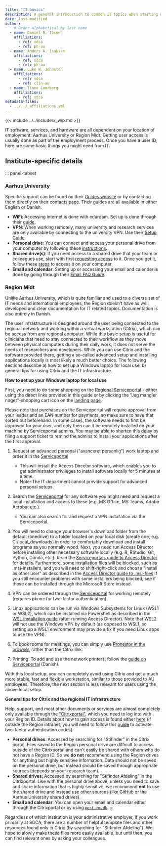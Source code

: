 ```yaml
---
title: "IT basics"
description: A general introduction to common IT topics when starting out.
date: last-modified
author:
    # Order alphabetical by last name
  - name: Daniel B. Ibsen
    affiliations: 
      - ref: sdca
      - ref: ph-au
  - name: Anders A. Isaksen
    affiliations: 
      - ref: sdca
      - ref: ph-au
  - name: Luke W. Johnston
    affiliations:
      - ref: sdca
      - ref: clin-au
  - name: Tinne Laurberg
    affiliations: 
      - ref: sdca
metadata-files: 
  - ../../_affiliations.yml
---
```


{{< include ../../includes/_wip.md >}}

IT software, services, and hardware are all dependent on your location
of employment: Aarhus University or Region Midt. Getting user access is
usually done as part of the employment process. Once you have a user ID,
here are some basic things you might need from IT.

## Institute-specific details

::: panel-tabset
### Aarhus University

Specific support can be found on their [Guides
website](https://medarbejdere.au.dk/en/administration/it/guides) or by
contacting them directly on their [contacts
page](https://medarbejdere.au.dk/en/administration/it/main-academic-areas/he-it-support/).
Their guides are all available in either English or Danish.

-   **WiFi**: Accessing internet is done with eduroam. Set up is done
    through their [guide](https://eduroam.au.dk/en/).
-   **VPN**: When working remotely, many university and research
    services are only available by connecting to the university VPN. Use
    their [Setup
    Guide](https://medarbejdere.au.dk/en/administration/it/guides/network/vpn-remoteaudk).
-   **Personal drive**: You can connect and access your personal drive
    from your computer by following these
    [instructions](https://medarbejdere.au.dk/en/administration/it/guides/datastorage/personal-folder-access/).
-   **Shared drive(s)**: If you need access to a shared drive that your
    team or colleagues use, start with first [requesting
    access](https://medarbejdere.au.dk/en/administration/it/guides/datastorage/access-to-shared-folder)
    to it. Once you get it, follow these
    [steps](https://medarbejdere.au.dk/en/administration/it/guides/datastorage/how-to-access-a-shared-folder)
    to access it on your computer.
-   **Email and calendar**: Setting up or accessing your email and
    calender is done by going through their [Email FAQ
    Guide](https://medarbejdere.au.dk/en/administration/it/guides/mail/faq-mail).

### Region Midt

Unlike Aarhus University, which is quite familiar and used to a diverse
set of IT needs and international employees, the Region doesn't have as
well developed and clear documentation for IT related topics. Documentation is also entirely in Danish.

The user infrastructure is designed around the user being connected to the regional network and working within a virtual workstation (Citrix), which can be access from any regional computer. While this basic setup is useful for clinicians that need to stay connected to their workflow as they move between physical computers during their daily work, it does not serve the needs of researchers and developers. While you can use Citrix and the software provided there, getting a so-called advanced setup and installing applications locally is most likely a much better choice. The following sections describe a) how to set up a Windows laptop for local use, b) general tips for using Citrix and the IT infrastructure.

**How to set up your Windows laptop for local use**

First, you need to do some shopping on the [Regional Serviceportal](https://regionmidtjylland.service-now.com/rmsp?id=rmsp_sc_category&sys_id=5cc7a91d8747b450d195ecec3fbb3555) - either using the direct links provided in this guide or by clicking the "Jeg mangler noget"-shopping cart icon on the [landing page](https://regionmidtjylland.service-now.com/rmsp).

Please note that purchases on the Serviceportal will require approval from your leader and an EAN number for payments, so make sure to have that sorted out beforehand. In some cases, the software needs to first be approved for your user, and only then can it be remotely installed on your machine by Serviceportal admins. You may be able to shorten this delay by filing a support ticket to remind the admins to install your applications after the first approval.

1. Request an advanced personal ("avanceret personlig") work laptop and order it in the [Serviceportal](https://regionmidtjylland.service-now.com/rmsp?id=rmsp_sc_cat_item_guide&sys_id=389e1446db7b3b009ec79532ca9619cc&sysparm_category=5cc7a91d8747b450d195ecec3fbb3555)
    - This will install the Access Director software, which enables you to get administrator privileges to install software locally for 5 minutes at a time.
    - Note: The IT department cannot provide support for advanced personal setups.
  
2. Search the [Serviceportal](https://regionmidtjylland.service-now.com/rmsp?id=rmsp_sc_category&sys_id=5cc7a91d8747b450d195ecec3fbb3555) for any software you might need and request a local installation and access to these (e.g. MS Office, MS Teams, Adobe Acrobat etc.).
    - You can also search for and request a VPN installation via the Serviceportal.

3. You will need to change your browser's download folder from the default (onedrive) to a folder located on your local disk (create one, e.g. C:/local_downloads) in order to comfortably download and install programs as you normally wood. Next, you need run Access Director before installing other necessary software locally (e.g. R, RStudio, Git, Python, Conda, etc.). Read the [Serviceportals guide to Access Director](https://regionmidtjylland.service-now.com/kb?id=kb_article_view&sysparm_article=KB0014890) for details.  Furthermore, some installation files will be blocked, such as .msi-installers, and you will need to shift-right-click and choose "install as other user" as described in the [Access Director guide to .msi-files](https://regionmidtjylland.service-now.com/kb?id=kb_article_view&sysparm_article=KB0014890)
If you still encounter problems with some installers being blocked, see if these can be installed through the Microsoft Store instead.

4. VPN can be ordered through the [Serviceportal](https://regionmidtjylland.service-now.com/rmsp?id=rmsp_sc_cat_item&sys_id=3b7b0709dbd613c09e1bf7671d961939&sysparm_category=70db0bb7db48034037f2ff461d9619e2) for working remotely (requires phone for two-factor authentication).

5. Linux applications can be run via Windows Subsystems for Linux (WSL1 or WSL2), which can be installed via Powershell as described in the [WSL installation guide](https://learn.microsoft.com/en-us/windows/wsl/install) (after running Access Director). Note that WSL2 will not use the Windows VPN by default (as opposed to WSL1, so setting up a WSL1 environment may provide a fix if you need Linux apps to use the VPN).

6. To book rooms for meetings, you can simply use [Pronestor in the browser](http://lokaler.rm.dk/), rather than the Citrix link.

7. Printing: To add and use the network printers, follow the [guide on Serviceportal](https://regionmidtjylland.service-now.com/sys_attachment.do?sys_id=c302fee31b1421508b426282b24bcbe8) (Danish).
 
With this local setup, you can completely avoid using Citrix and get a much more stable, fast and flexible workstation, similar to those provided to AU employees. Therefore, the next section is less relevant for users using the above local setup.



**General tips for Citrix and the regional IT infrastructure**

Help, support, and most other
documents or services are almost completely only available through the
["Citrixportal"](https://citrixportal.rm.dk), which you need to log into
with your Region ID. Details about how to gain access is found either
[here](https://www.rm.dk/om-os/organisation/hjemmearbejde---for-medarbejdere/vejledning-til-fjernadgang-pa-sms/)
(if outside the Region intranet, you will need to follow this
[guide](https://www.rm.dk/om-os/organisation/hjemmearbejde---for-medarbejdere/vejledning-til-fjernadgang-pa-sms/)
to activate two-factor authentication codes).

-   **Personal drives**: Accessed by searching for "Stifinder" in the
    Citrix portal. Files saved to the Region personal drive are
    difficult to access outside of the Citrixportal and can't easily be
    shared with others who do not have a Region ID. So we **do not**
    recommend using the Region drives for anything but highly sensitive
    information. Data should not be saved on the personal drive, but
    instead should be saved through appropriate sources (depends on your
    research team).
-   **Shared drives**: Accessed by searching for "Stifinder Afdeling" in
    the Citrixportal. Like with the personal drive above, unless you
    need to save and share information that is highly sensitive, we
    recommend **not** to use the shared drive and instead use other
    sources (like GitHub or the Aarhus University shared drives).
-   **Email and calendar**: You can open your email and calendar either
    through the Citrixportal or by using
    [`post.rm.dk`](https://post.rm.dk/).
:::

Regardless of which institution is your administrative employer, if you
work primarily at SDCA, there are a number of helpful template files and
other resources found only in Citrix (by searching for "Stifinder
Afdeling"). We hope to slowly make these files more easily available,
but until then, you can find relevant ones by asking your colleagues.
